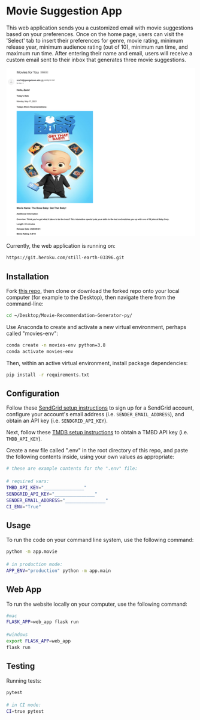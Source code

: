 # Movie Suggestion App

This web application sends you a customized email with movie suggestions based on your preferences. Once on the home page, users can visit the 'Select' tab to insert their preferences for genre, movie rating, minimum release year, minimum audience rating (out of 10), minimum run time, and maximum run time. After entering their name and email, users will receive a custom email sent to their inbox that generates three movie suggestions.

![](images/screenshot.png)

Currently, the web application is running on:

```sh
https://git.heroku.com/still-earth-03396.git
```

## Installation

Fork [this repo](https://github.com/NikoRestifo/Movie-Recommendation-Generator), then clone or download the forked repo onto your local computer (for example to the Desktop), then navigate there from the command-line:

```sh
cd ~/Desktop/Movie-Recommendation-Generator-py/
```

Use Anaconda to create and activate a new virtual environment, perhaps called "movies-env":

```sh
conda create -n movies-env python=3.8
conda activate movies-env
```

Then, within an active virtual environment, install package dependencies:

```sh
pip install -r requirements.txt
```

## Configuration

Follow these [SendGrid setup instructions](https://github.com/prof-rossetti/intro-to-python/blob/master/notes/python/packages/sendgrid.md#setup) to sign up for a SendGrid account, configure your account's email address (i.e. `SENDER_EMAIL_ADDRESS`), and obtain an API key (i.e. `SENDGRID_API_KEY`).

Next, follow these [TMDB setup instructions](https://developers.themoviedb.org/3/getting-started/introduction) to obtain a TMBD API key (i.e. `TMDB_API_KEY`).

Create a new file called ".env" in the root directory of this repo, and paste the following contents inside, using your own values as appropriate:

```sh
# these are example contents for the ".env" file:

# required vars:
TMBD_API_KEY="_______________"
SENDGRID_API_KEY="_______________"
SENDER_EMAIL_ADDRESS="_______________"
CI_ENV="True"
```


## Usage

To run the code on your command line system, use the following command:

```sh
python -m app.movie

# in production mode:
APP_ENV="production" python -m app.main
```

## Web App

To run the website locally on your computer, use the following command:
```sh
#mac
FLASK_APP=web_app flask run

#windows
export FLASK_APP=web_app
flask run
```

## Testing

Running tests:

```sh
pytest

# in CI mode:
CI=true pytest
```
